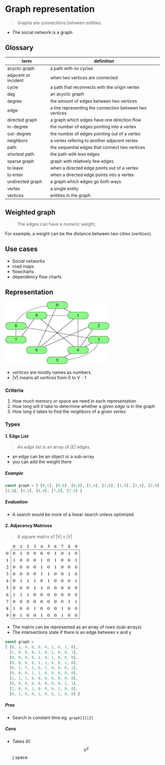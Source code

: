# Graph representation

> Graphs are connections between entities.

- The social network is a graph.

## Glossary

term | definition
-- | --
acyclic graph | a path with no cycles
adjacent or incident | when two vertices are connected
cycle | a path that reconnects with the origin vertex
dag | an *acyclic graph*
degree | the amount of edges between two vertices
edge | a line representing the connection between two vertices
directed graph | a graph which edges have one direction flow
in-degree | the number of edges pointing into a vertex
out-degree | the number of edges pointing out of a vertex
neighbors | a vertex refering to another adjacent vertex
path | the sequential edges that connect two vertices
shortest path | the path with less edges
sparse graph | graph with relatively few edges
to leave | when a directed edge points out of a vertex
to enter | when a directed edge points into a vertex
undirected graph | a graph which edges go both ways
vertex | a single entity
vertices | entities in the graph

## Weighted graph

> The edges can have a numeric weight.

For example, a weight can be the distance between two cities (*vertices*).

## Use cases

- Social networks
- road maps
- flowcharts
- dependency flow charts

## Representation

![Khan academy](social_network_num.png)

- *vertices* are mostly names as numbers.
- |V| means all *vertices* from 0 to V - 1


### Criteria
1. How much memory or space we need in each representation
2. How long will it take to determine whether a given *edge* is in the graph
3. How long it takes to find the *neighbors* of a given *vertex*

### Types

#### 1. Edge List

> An *edge list* is an array of *|E|* edges.

- an edge can be an object or a sub-array
- you can add the weight there

##### Example
```javascript
const graph = [ [0,1], [0,6], [0,8], [1,4], [1,6], [1,9], [2,4], [2,6], [3,4], [3,5],
[3,8], [4,5], [4,9], [7,8], [7,9] ]
```

##### Evaluation
- A search would be more of a linear search unless optimized 

#### 2. Adjacency Matrices

> A square matrix of |V| x |V| 

![Khan Academy](adjacency_matrix.png)

- The matrix can be represented as an array of rows (sub-arrays)
- The intersections state if there is an edge between x and y

```javascript
const graph = 
[ [0, 1, 0, 0, 0, 0, 1, 0, 1, 0],
  [1, 0, 0, 0, 1, 0, 1, 0, 0, 1],
  [0, 0, 0, 0, 1, 0, 1, 0, 0, 0],
  [0, 0, 0, 0, 1, 1, 0, 0, 1, 0],
  [0, 1, 1, 1, 0, 1, 0, 0, 0, 1],
  [0, 0, 0, 1, 1, 0, 0, 0, 0, 0],
  [1, 1, 1, 0, 0, 0, 0, 0, 0, 0],
  [0, 0, 0, 0, 0, 0, 0, 0, 1, 1],
  [1, 0, 0, 1, 0, 0, 0, 1, 0, 0],
  [0, 1, 0, 0, 1, 0, 0, 1, 0, 0] ]
  ```
  
  ##### Pros
  
  - Search in constant time eg. `graph[1][2]`
  
  ##### Cons
  
  - Takes Θ($$V^2$$) space
  